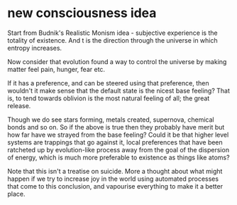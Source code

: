 # new consciousness idea

Start from Budnik's Realistic Monism idea - subjective experience
is the totality of existence. And t is the direction through the
universe in which entropy increases.

Now consider that evolution found a way to control the universe by making
matter feel pain, hunger, fear etc.

If it has a preference, and can be steered using that preference, then
wouldn't it make sense that the default state is the nicest base feeling?
That is, to tend towards oblivion is the most natural feeling of all; the
great release.

Though we do see stars forming, metals created, supernova, chemical
bonds and so on. So if the above is true then they probably have merit
but how far have we strayed from the base feeling? Could it be that
higher level systems are trappings that go against it, local preferences
that have been ratcheted up by evolution-like process away from the goal
of the dispersion of energy, which is much more preferable to existence
as things like atoms?

Note that this isn't a treatise on suicide. More a thought about what
might happen if we try to increase joy in the world using automated
processes that come to this conclusion, and vapourise everything to
make it a better place.
